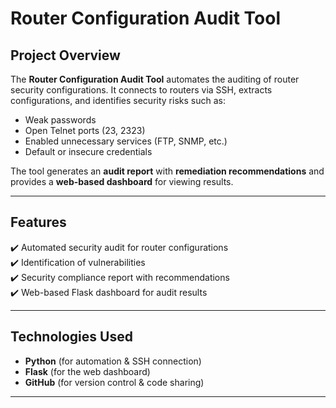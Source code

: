 # Router Configuration Audit Tool  

## Project Overview  
The **Router Configuration Audit Tool** automates the auditing of router security configurations. It connects to routers via SSH, extracts configurations, and identifies security risks such as:  
- Weak passwords  
- Open Telnet ports (23, 2323)  
- Enabled unnecessary services (FTP, SNMP, etc.)  
- Default or insecure credentials  

The tool generates an **audit report** with **remediation recommendations** and provides a **web-based dashboard** for viewing results.  

---

## Features  
✔️ Automated security audit for router configurations  
✔️ Identification of vulnerabilities  
✔️ Security compliance report with recommendations  
✔️ Web-based Flask dashboard for audit results  

---

## Technologies Used  
- **Python** (for automation & SSH connection)  
- **Flask** (for the web dashboard)  
- **GitHub** (for version control & code sharing)  

---

